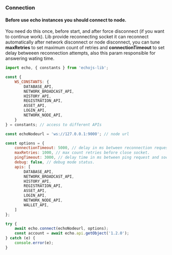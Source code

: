 ### Connection

#### Before use echo instances you should connect to node.
You need do this once, before start, and after force disconnect (if you want to continue work).
Lib provide reconnecting socket it can reconnect automatically after network disconnect or node disconnect, you can tune **maxRetries**  to set maximum count of retries and **connectionTimeout** to set delay betweeen reconnection attempts, also this param responsible for answering wating time.

```javascript
import echo, { constants } from 'echojs-lib';

const { 
    WS_CONSTANTS: { 
        DATABASE_API,
        NETWORK_BROADCAST_API,
        HISTORY_API,
        REGISTRATION_API,
        ASSET_API,
        LOGIN_API,
        NETWORK_NODE_API,
    } 
} = constants; // access to different APIs

const echoNodeurl = 'ws://127.0.0.1:9000'; // node url

const options = {
    connectionTimeout: 5000, // delay in ms between reconnection requests, default call delay before reject it.
    maxRetries: 1000, // max count retries before close socket.
    pingTimeout: 3000, // delay time in ms between ping request and socket disconnect.
    debug: false, // debug mode status.
    apis: [
        DATABASE_API,
        NETWORK_BROADCAST_API,
        HISTORY_API,
        REGISTRATION_API,
        ASSET_API,
        LOGIN_API,
        NETWORK_NODE_API,
        WALLET_API,
    ]
};

try {
    await echo.connect(echoNodeurl, options);
    const account = await echo.api.getObject('1.2.0');
} catch (e) {
    console.error(e);
}
